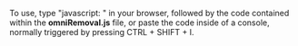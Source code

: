 To use, type "javascript: " in your browser, followed by the code contained within the **omniRemoval.js** file, or paste the code inside of a console, normally triggered by pressing CTRL + SHIFT + I. 
